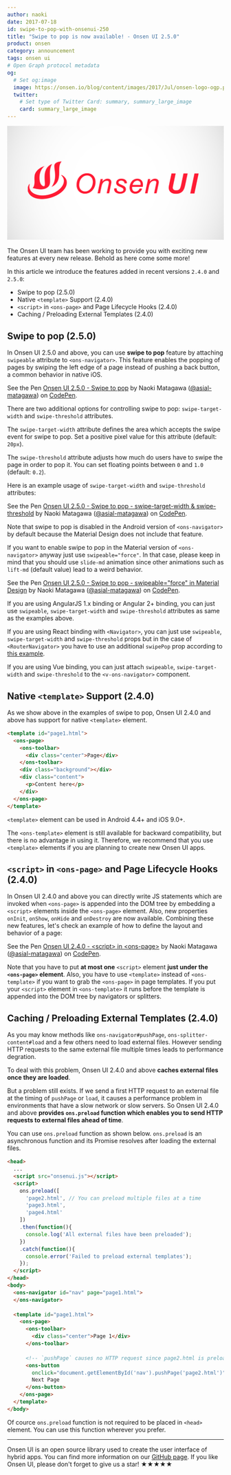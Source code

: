 ```yaml
---
author: naoki
date: 2017-07-18
id: swipe-to-pop-with-onsenui-250
title: "Swipe to pop is now available! - Onsen UI 2.5.0"
product: onsen
category: announcement
tags: onsen ui
# Open Graph protocol metadata
og:
  # Set og:image
  image: https://onsen.io/blog/content/images/2017/Jul/onsen-logo-ogp.png
  twitter:
    # Set type of Twitter Card: summary, summary_large_image
    card: summary_large_image
---
```


![Onsen UI](/blog/content/images/2017/Jul/onsen-logo-ogp.png)

The Onsen UI team has been working to provide you with exciting new features at every new release. Behold as here come some more!

In this article we introduce the features added in recent versions `2.4.0` and `2.5.0`:

- Swipe to pop (2.5.0)
- Native `<template>` Support (2.4.0)
- `<script>` in `<ons-page>` and Page Lifecycle Hooks (2.4.0)
- Caching / Preloading External Templates (2.4.0)

<!-- more -->

## Swipe to pop (2.5.0)

In Onsen UI 2.5.0 and above, you can use **swipe to pop** feature by attaching `swipeable` attribute to `<ons-navigator>`.
This feature enables the popping of pages by swiping the left edge of a page instead of pushing a back button, a common behavior in native iOS.

<p data-height="512" data-theme-id="dark" data-slug-hash="NgVpoN" data-default-tab="html,result" data-user="asial-matagawa" data-embed-version="2" data-pen-title="Onsen UI 2.5.0 - Swipe to pop" class="codepen">See the Pen <a href="https://codepen.io/asial-matagawa/pen/NgVpoN/">Onsen UI 2.5.0 - Swipe to pop</a> by Naoki Matagawa (<a href="https://codepen.io/asial-matagawa">@asial-matagawa</a>) on <a href="https://codepen.io">CodePen</a>.</p>
<script async src="https://production-assets.codepen.io/assets/embed/ei.js"></script>

There are two additional options for controlling swipe to pop: `swipe-target-width` and `swipe-threshold` attributes.

The `swipe-target-width` attribute defines the area which accepts the swipe event for swipe to pop. Set a positive pixel value for this attribute (default: `20px`).

The `swipe-threshold` attribute adjusts how much do users have to swipe the page in order to pop it. You can set floating points between `0` and `1.0` (default: `0.2`).

Here is an example usage of `swipe-target-width` and `swipe-threshold` attributes:

<p data-height="512" data-theme-id="dark" data-slug-hash="owRWgV" data-default-tab="html,result" data-user="asial-matagawa" data-embed-version="2" data-pen-title="Onsen UI 2.5.0 - Swipe to pop - swipe-target-width & swipe-threshold" class="codepen">See the Pen <a href="https://codepen.io/asial-matagawa/pen/owRWgV/">Onsen UI 2.5.0 - Swipe to pop - swipe-target-width & swipe-threshold</a> by Naoki Matagawa (<a href="https://codepen.io/asial-matagawa">@asial-matagawa</a>) on <a href="https://codepen.io">CodePen</a>.</p>
<script async src="https://production-assets.codepen.io/assets/embed/ei.js"></script>

Note that swipe to pop is disabled in the Android version of `<ons-navigator>` by default because the Material Design does not include that feature.

If you want to enable swipe to pop in the Material version of `<ons-navigator>` anyway just use `swipeable="force"`.
In that case, please keep in mind that you should use `slide-md` animation since other animations such as `lift-md` (default value) lead to a weird behavior.

<p data-height="512" data-theme-id="dark" data-slug-hash="owRWjO" data-default-tab="html,result" data-user="asial-matagawa" data-embed-version="2" data-pen-title="Onsen UI 2.5.0 - Swipe to pop - swipeable="force" in Material Design" class="codepen">See the Pen <a href="https://codepen.io/asial-matagawa/pen/owRWjO/">Onsen UI 2.5.0 - Swipe to pop - swipeable="force" in Material Design</a> by Naoki Matagawa (<a href="https://codepen.io/asial-matagawa">@asial-matagawa</a>) on <a href="https://codepen.io">CodePen</a>.</p>
<script async src="https://production-assets.codepen.io/assets/embed/ei.js"></script>

If you are using AngularJS 1.x binding or Angular 2+ binding, you can just use `swipeable`, `swipe-target-width` and `swipe-threshold` attributes as same as the examples above.

If you are using React binding with `<Navigator>`, you can just use `swipeable`, `swipe-target-width` and `swipe-threshold` props but in the case of `<RouterNavigator>` you have to use an additional `swipePop` prop according to [this example](https://github.com/OnsenUI/OnsenUI/blob/d1254ff33be9b26ed98b67561f31c72279884c63/bindings/react/demo/examples/RouterNavigator.js#L159).

If you are using Vue binding, you can just attach `swipeable`, `swipe-target-width` and `swipe-threshold` to the `<v-ons-navigator>` component.

## Native `<template>` Support (2.4.0)

As we show above in the examples of swipe to pop, Onsen UI 2.4.0 and above has support for native `<template>` element.

```html
<template id="page1.html">
  <ons-page>
    <ons-toolbar>
      <div class="center">Page</div>
    </ons-toolbar>
    <div class="background"></div>
    <div class="content">
      <p>Content here</p>
    </div>
  </ons-page>
</template>
```

`<template>` element can be used in Android 4.4+ and iOS 9.0+.

The `<ons-template>` element is still available for backward compatibility, but there is no advantage in using it. Therefore, we recommend that you use `<template>` elements if you are planning to create new Onsen UI apps.

## `<script>` in `<ons-page>` and Page Lifecycle Hooks (2.4.0)

In Onsen UI 2.4.0 and above you can directly write JS statements which are invoked when `<ons-page>` is appended into the DOM tree by embedding a `<script>` elements inside the `<ons-page>` element. Also, new properties `onInit`, `onShow`, `onHide` and `onDestroy` are now available.
Combining these new features, let's check an example of how to define the layout and behavior of a page:

<p data-height="512" data-theme-id="dark" data-slug-hash="ModmjQ" data-default-tab="html,result" data-user="asial-matagawa" data-embed-version="2" data-pen-title="Onsen UI 2.4.0 - <script> in <ons-page>" class="codepen">See the Pen <a href="https://codepen.io/asial-matagawa/pen/ModmjQ/">Onsen UI 2.4.0 - &lt;script&gt; in &lt;ons-page&gt;</a> by Naoki Matagawa (<a href="https://codepen.io/asial-matagawa">@asial-matagawa</a>) on <a href="https://codepen.io">CodePen</a>.</p>
<script async src="https://production-assets.codepen.io/assets/embed/ei.js"></script>

Note that you have to put **at most one** `<script>` element **just under the `<ons-page>` element**.
Also, you have to use `<template>` instead of `<ons-template>` if you want to grab the `<ons-page>` in page templates. If you put your `<script>` element in `<ons-template>` it runs before the template is appended into the DOM tree by navigators or splitters.

## Caching / Preloading External Templates (2.4.0)

As you may know methods like `ons-navigator#pushPage`, `ons-splitter-content#load` and a few others need to load external files. However sending HTTP requests to the same external file multiple times leads to performance degration.

To deal with this problem, Onsen UI 2.4.0 and above **caches external files once they are loaded**.

But a problem still exists. If we send a first HTTP request to an external file at the timing of `pushPage` or `load`, it causes a performance problem in environments that have a slow network or slow servers. So Onsen UI 2.4.0 and above **provides `ons.preload` function which enables you to send HTTP requests to external files ahead of time**.

You can use `ons.preload` function as shown below.
`ons.preload` is an asynchronous function and its Promise resolves after loading the external files.

```html
<head>
  ...
  <script src="onsenui.js"></script>
  <script>
    ons.preload([
      'page2.html', // You can preload multiple files at a time
      'page3.html',
      'page4.html'
    ])
    .then(function(){
      console.log('All external files have been preloaded');
    })
    .catch(function(){
      console.error('Failed to preload external templates');
    });
  </script>
</head>
<body>
  <ons-navigator id="nav" page="page1.html">
  </ons-navigator>

  <template id="page1.html">
    <ons-page>
      <ons-toolbar>
        <div class="center">Page 1</div>
      </ons-toolbar>

      <!-- `pushPage` causes no HTTP request since page2.html is preloaded -->
      <ons-button
        onclick="document.getElementById('nav').pushPage('page2.html')">
        Next Page
      </ons-button>
    </ons-page>
  </template>
</body>
```

Of cource `ons.preload` function is not required to be placed in `<head>` element.
You can use this function wherever you prefer.

---

Onsen UI is an open source library used to create the user interface of hybrid apps. You can find more information on our [GitHub page](https://github.com/OnsenUI/OnsenUI). If you like Onsen UI, please don't forget to give us a star! ★★★★★

